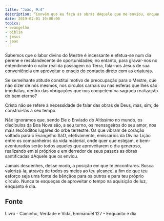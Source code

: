```yaml
---
title: "João, 9:4"
description: “Convém que eu faça as obras dAquele que me enviou, enquanto é dia.” — Jesus
date: 2019-02-01 19:00:00
topics: 
- evangelho
- biblia
- jesus
- joao
---
```


Sabemos que o labor divino do Mestre é incessante e efetua-se num dia perene e
resplandecente de oportunidades; no entanto, para gravar-nos no entendimento o
valor real da passagem na Terra, fala-nos Jesus de sua conveniência em
aproveitar o ensejo do contacto direto com as criaturas.

Se semelhante atitude constitui motivo de preocupação para o Mestre, que não
dizer de nós mesmos, nos círculos carnais ou nas esferas que lhes são imediatas,
dentro das obrigações que nos competem na sagrada realização do bem eterno?

Cristo não se refere à necessidade de falar das obras de Deus, mas, sim,
de construi-las a seu tempo.

Não ignoramos que, sendo Ele o Enviado do Altíssimo no mundo, os discípulos da
Boa Nova são, a seu turno, os mensageiros do seu amor, nos mais recônditos
lugares do orbe terrestre. Os que vibram de coração voltado para o Evangelho
SãO, efetivamente, emissários da Divina Lição entre os companheiros da vida
material, onde quer que estejam, e bem-aventurados serão todos aqueles que
aproveitarem o dia generoso, realizando em si próprios e em derredor de seus
passos as obras santificadas dAquele que os enviou.

Jamais desdenhes, desse modo, a posição em que te encontrares. Busca
valorizá-la, através de todos os meios ao teu alcance, a fim de que teu esforço
seja uma fonte de bênçãos para os outros e para teu próprio círculo. Nunca te
esqueças de aproveitar o tempo na aquisição de luz, enquanto é dia.


## Fonte
Livro - Caminho, Verdade e Vida, Emmanuel
127 - Enquanto é dia
